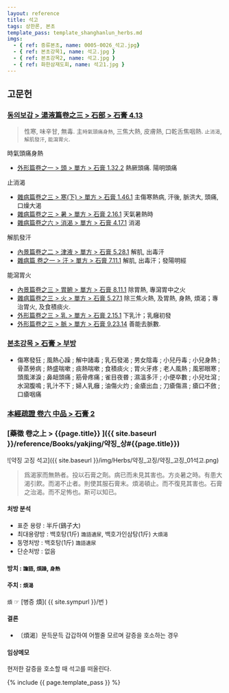 ```yaml
---
layout: reference
title: 석고
tags: 상한론, 본초
template_pass: template_shanghanlun_herbs.md
imgs:
  - { ref: 증류본초, name: 0005-0026_석고.jpg}
  - { ref: 본초강목1, name: 석고.jpg }
  - { ref: 본초강목2, name: 석고.jpg }
  - { ref: 화한삼재도회, name: 석고1.jpg }
---
```



## 고문헌


### [동의보감 > 湯液篇卷之三 > 石部 >  石膏 4.13](https://mediclassics.kr/books/8/volume/22/#content_1340)

> 性寒, 味辛甘, 無毒. 主`時氣頭痛身熱`, 三焦大熱, 皮膚熱, 口乾舌焦咽熱. `止消渴`, `解肌發汗`, `能瀉胃火`.

時氣頭痛身熱

* [外形篇卷之一 > 頭 > 單方 >  石膏 1.32.2](https://mediclassics.kr/books/8/volume/5/#content_326) 熱厥頭痛. 陽明頭痛

止消渴

* [雜病篇卷之三 > 寒(下) > 單方 > 石膏 1.46.1](https://mediclassics.kr/books/8/volume/11/#content_601) 主傷寒熱病, 汗後, 脈洪大, 頭痛, 口燥大渴
* [雜病篇卷之三 > 暑 > 單方 > 石膏 2.16.1](https://mediclassics.kr/books/8/volume/11/#content_819) 天氣暑熱時
* [雜病篇卷之六 > 消渴 > 單方 >  石膏 4.17.1](https://mediclassics.kr/books/8/volume/14/#content_1106) 消渴

解肌發汗

* [內景篇卷之二 > 津液 > 單方 >  石膏 5.28.1](https://mediclassics.kr/books/8/volume/2/#content_992) 解肌, 出毒汗
* [雜病篇 卷之一 > 汗 > 單方 >  石膏 7.11.1](https://mediclassics.kr/books/8/volume/9/#content_990) 解肌, 出毒汗；發陽明經

能瀉胃火

* [內景篇卷之三 > 胃腑 > 單方 >  石膏 8.11.1](https://mediclassics.kr/books/8/volume/3/#content_772) 除胃熱, 專瀉胃中之火
* [雜病篇卷之三 > 火 > 單方 >  石膏 5.27.1](https://mediclassics.kr/books/8/volume/11/#content_1441) 除三焦火熱, 及胃熱, 身熱, 煩渴；專治胃火, 及食積痰火.
* [外形篇卷之三 > 乳 > 單方 >  石膏 2.15.1](https://mediclassics.kr/books/8/volume/7/#content_595) 下乳汁；乳癰初發
* [外形篇卷之三 > 脈 > 單方 >  石膏 9.23.14](https://mediclassics.kr/books/8/volume/7/#content_1733) 善能去脈數.



### [본초강목 > 石膏 > 부방]()

* 傷寒發狂 ; 風熱心躁 ; 解中諸毒 ; 乳石發渴 ; 男女陰毒 ; 小兒丹毒 ; 小兒身熱 ; 骨蒸勞病 ; 熱盛喘嗽 ; 痰熱喘嗽 ; 食積痰火 ; 胃火牙疼 ; 老人風熱 ; 風邪眼寒 ; 頭風涕淚 ; 鼻衄頭痛 ; 筋骨疼痛 ; 雀目夜昬 ; 濕溫多汗 ; 小便卒數 ; 小兒吐瀉 ; 水瀉腹鳴 ; 乳汁不下 ; 婦人乳癰 ; 油傷火灼 ; 金瘡出血 ; 刀瘡傷濕 ; 瘡口不斂 ; 口瘡咽痛


### [本經疏證 卷六 中品 > 石膏 2](https://mediclassics.kr/books/154/volume/6/#content_7)




### [藥徵 卷之上 > {{page.title}} ]({{ site.baseurl }}/reference/Books/yakjing/약징_상#{{page.title}})


![약징 고징 석고]({{ site.baseurl }}/img/Herbs/약징_고징/약징_고징_01석고.png)

> 爲渴家而無熱者。投以石膏之劑。病已而未見其害也。方炎暑之時。有患大渴引飮。而渴不止者。則使其服石膏末。煩渴頓止。而不復見其害也。石膏之治渴。而不足怖也。斯可以知已。



#### 처방 분석

* 표준 용량 : 半斤(鷄子大)
* 최대용량방 : 백호탕(1斤) `譫語遺尿`, 백호가인삼탕(1斤) `大煩渴`
* 동명처방 : 백호탕(1斤) `譫語遺尿`
* 단순처방 : 없음


#### 방치 : `譫語`, `煩躁`, `身熱`


#### 주치 : `煩渴`

`煩` ☞ [병증 煩]( {{ site.sympurl }}/번 )

#### 결론

* 〔煩渴〕문득문득 갑갑하여 어쩔줄 모르며 갈증을 호소하는 경우


#### 임상메모

현저한 갈증을 호소할 때 석고를 떠올린다.







{% include {{ page.template_pass }} %}
